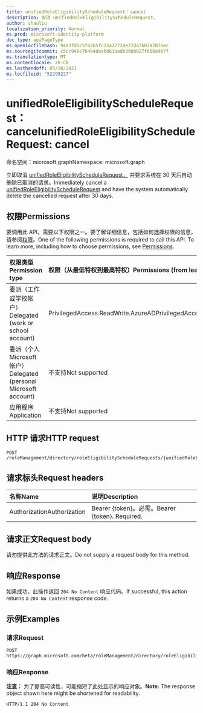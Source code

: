 ```yaml
---
title: unifiedRoleEligibilityScheduleRequest：cancel
description: 取消 unifiedRoleEligibilityScheduleRequest。
author: shauliu
localization_priority: Normal
ms.prod: microsoft-identity-platform
doc_type: apiPageType
ms.openlocfilehash: 94e3fd5c5f42b5fc35a27724e77d47b07a7876ec
ms.sourcegitcommit: c5cc948c764b4daab861aadb390b827f658a9b7f
ms.translationtype: MT
ms.contentlocale: zh-CN
ms.lasthandoff: 05/10/2021
ms.locfileid: "52299227"
---
```

# <a name="unifiedroleeligibilityschedulerequest-cancel"></a><span data-ttu-id="1c021-103">unifiedRoleEligibilityScheduleRequest：cancel</span><span class="sxs-lookup"><span data-stu-id="1c021-103">unifiedRoleEligibilityScheduleRequest: cancel</span></span>
<span data-ttu-id="1c021-104">命名空间：microsoft.graph</span><span class="sxs-lookup"><span data-stu-id="1c021-104">Namespace: microsoft.graph</span></span>

<span data-ttu-id="1c021-105">立即取消 [unifiedRoleEligibilityScheduleRequest，](../resources/unifiedroleeligibilityschedulerequest.md) 并要求系统在 30 天后自动删除已取消的请求。</span><span class="sxs-lookup"><span data-stu-id="1c021-105">Immediately cancel a [unifiedRoleEligibilityScheduleRequest](../resources/unifiedroleeligibilityschedulerequest.md) and have the system automatically delete the cancelled request after 30 days.</span></span>

## <a name="permissions"></a><span data-ttu-id="1c021-106">权限</span><span class="sxs-lookup"><span data-stu-id="1c021-106">Permissions</span></span>
<span data-ttu-id="1c021-p101">要调用此 API，需要以下权限之一。要了解详细信息，包括如何选择权限的信息，请参阅[权限](/graph/permissions-reference)。</span><span class="sxs-lookup"><span data-stu-id="1c021-p101">One of the following permissions is required to call this API. To learn more, including how to choose permissions, see [Permissions](/graph/permissions-reference).</span></span>

|<span data-ttu-id="1c021-109">权限类型</span><span class="sxs-lookup"><span data-stu-id="1c021-109">Permission type</span></span>|<span data-ttu-id="1c021-110">权限（从最低特权到最高特权）</span><span class="sxs-lookup"><span data-stu-id="1c021-110">Permissions (from least to most privileged)</span></span>|
|:---|:---|
|<span data-ttu-id="1c021-111">委派（工作或学校帐户）</span><span class="sxs-lookup"><span data-stu-id="1c021-111">Delegated (work or school account)</span></span>|<span data-ttu-id="1c021-112">PrivilegedAccess.ReadWrite.AzureAD</span><span class="sxs-lookup"><span data-stu-id="1c021-112">PrivilegedAccess.ReadWrite.AzureAD</span></span>|
|<span data-ttu-id="1c021-113">委派（个人 Microsoft 帐户）</span><span class="sxs-lookup"><span data-stu-id="1c021-113">Delegated (personal Microsoft account)</span></span>|<span data-ttu-id="1c021-114">不支持</span><span class="sxs-lookup"><span data-stu-id="1c021-114">Not supported</span></span>|
|<span data-ttu-id="1c021-115">应用程序</span><span class="sxs-lookup"><span data-stu-id="1c021-115">Application</span></span>|<span data-ttu-id="1c021-116">不支持</span><span class="sxs-lookup"><span data-stu-id="1c021-116">Not supported</span></span>|

## <a name="http-request"></a><span data-ttu-id="1c021-117">HTTP 请求</span><span class="sxs-lookup"><span data-stu-id="1c021-117">HTTP request</span></span>

<!-- {
  "blockType": "ignored"
}
-->
``` http
POST /roleManagement/directory/roleEligibilityScheduleRequests/{unifiedRoleEligibilityScheduleRequestsId}/cancel
```

## <a name="request-headers"></a><span data-ttu-id="1c021-118">请求标头</span><span class="sxs-lookup"><span data-stu-id="1c021-118">Request headers</span></span>
|<span data-ttu-id="1c021-119">名称</span><span class="sxs-lookup"><span data-stu-id="1c021-119">Name</span></span>|<span data-ttu-id="1c021-120">说明</span><span class="sxs-lookup"><span data-stu-id="1c021-120">Description</span></span>|
|:---|:---|
|<span data-ttu-id="1c021-121">Authorization</span><span class="sxs-lookup"><span data-stu-id="1c021-121">Authorization</span></span>|<span data-ttu-id="1c021-p102">Bearer {token}。必需。</span><span class="sxs-lookup"><span data-stu-id="1c021-p102">Bearer {token}. Required.</span></span>|

## <a name="request-body"></a><span data-ttu-id="1c021-124">请求正文</span><span class="sxs-lookup"><span data-stu-id="1c021-124">Request body</span></span>
<span data-ttu-id="1c021-125">请勿提供此方法的请求正文。</span><span class="sxs-lookup"><span data-stu-id="1c021-125">Do not supply a request body for this method.</span></span>

## <a name="response"></a><span data-ttu-id="1c021-126">响应</span><span class="sxs-lookup"><span data-stu-id="1c021-126">Response</span></span>

<span data-ttu-id="1c021-127">如果成功，此操作返回 `204 No Content` 响应代码。</span><span class="sxs-lookup"><span data-stu-id="1c021-127">If successful, this action returns a `204 No Content` response code.</span></span>

## <a name="examples"></a><span data-ttu-id="1c021-128">示例</span><span class="sxs-lookup"><span data-stu-id="1c021-128">Examples</span></span>

### <a name="request"></a><span data-ttu-id="1c021-129">请求</span><span class="sxs-lookup"><span data-stu-id="1c021-129">Request</span></span>
<!-- {
  "blockType": "request",
  "name": "unifiedroleeligibilityschedulerequest_cancel"
}
-->
``` http
POST https://graph.microsoft.com/beta/roleManagement/directory/roleEligibilityScheduleRequests/{unifiedRoleEligibilityScheduleRequestsId}/cancel
```


### <a name="response"></a><span data-ttu-id="1c021-130">响应</span><span class="sxs-lookup"><span data-stu-id="1c021-130">Response</span></span>
<span data-ttu-id="1c021-131">**注意：** 为了提高可读性，可能缩短了此处显示的响应对象。</span><span class="sxs-lookup"><span data-stu-id="1c021-131">**Note:** The response object shown here might be shortened for readability.</span></span>
<!-- {
  "blockType": "response",
  "truncated": true
}
-->
``` http
HTTP/1.1 204 No Content
```

